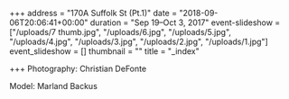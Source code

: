 +++
address = "170A Suffolk St (Pt.1)"
date = "2018-09-06T20:06:41+00:00"
duration = "Sep 19–Oct 3, 2017"
event-slideshow = ["/uploads/7 thumb.jpg", "/uploads/6.jpg", "/uploads/5.jpg", "/uploads/4.jpg", "/uploads/3.jpg", "/uploads/2.jpg", "/uploads/1.jpg"]
event_slideshow = []
thumbnail = ""
title = "_index"

+++
Photography: Christian DeFonte

Model: Marland Backus